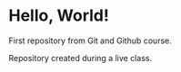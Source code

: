 # Hello, World!
 First repository from Git and Github course.

Repository created during a live class.   

